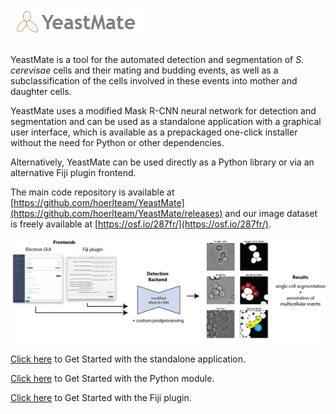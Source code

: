 # ![Logo](imgs/ym.PNG)

YeastMate is a tool for the automated detection and segmentation of *S. cerevisae* cells and their mating and budding events, as well as a subclassification of the cells involved in these events into mother and daughter cells.

YeastMate uses a modified Mask R-CNN neural network for detection and segmentation and can be used as a standalone application with a graphical user interface, which is available as a prepackaged one-click installer without the need for Python or other dependencies. 

Alternatively, YeastMate can be used directly as a Python library or via an alternative Fiji plugin frontend.

The main code repository is available at [https://github.com/hoerlteam/YeastMate](https://github.com/hoerlteam/YeastMate/releases) and our image dataset is freely available at [https://osf.io/287fr/](https://osf.io/287fr/).

![Screenshot](imgs/fig1.png)

[Click here](./gui.md) to Get Started with the standalone application.

[Click here](./python.md) to Get Started with the Python module.

[Click here](./fiji.md) to Get Started with the Fiji plugin.
